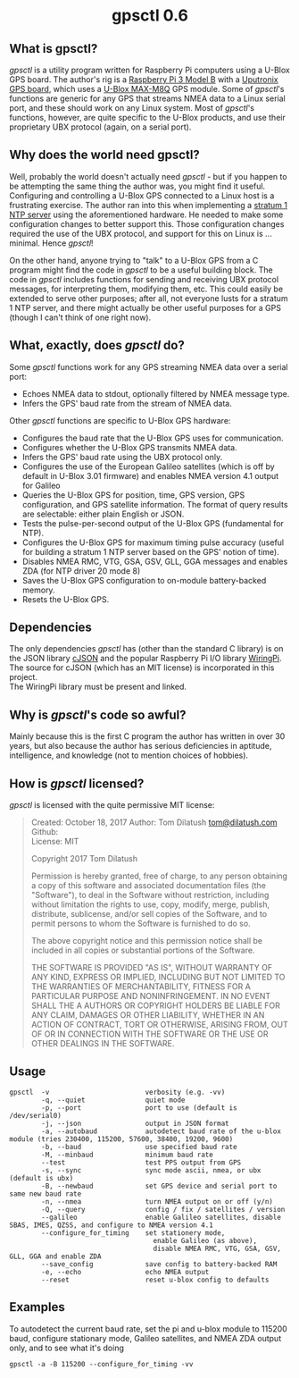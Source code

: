 <h1 align="center"><b>gpsctl 0.6</b></h1>

## What is gpsctl?
*gpsctl* is a utility program written for Raspberry Pi computers using a U-Blox GPS board.  The 
author's rig is a 
[Raspberry Pi 3 Model B](https://www.raspberrypi.org/products/raspberry-pi-3-model-b/) with a 
[Uputronix GPS board](https://store.uputronics.com/index.php?route=product/product&product*id=81),
which uses a [U-Blox MAX-M8Q](https://www.u-blox.com/en/product/max-m8-series) GPS module.  Some 
of *gpsctl*'s functions are generic for any GPS that streams NMEA data to a Linux serial port, and 
these should work on any Linux system.  Most of *gpsctl*'s functions, however, are quite specific
to the U-Blox products, and use their proprietary UBX protocol (again, on a serial port).

## Why does the world need gpsctl?
Well, probably the world doesn't actually need *gpsctl* - but if you happen to be attempting the same
thing the author was, you might find it useful.  Configuring and controlling a U-Blox GPS connected to a 
Linux host is a frustrating exercise.  The author ran into this when implementing a 
[stratum 1 NTP server](https://www.endruntechnologies.com/stratum1.htm) using the aforementioned 
hardware.  He needed to make some configuration changes to better support this.  Those configuration 
changes required the use of the UBX protocol, and support for this on Linux is ... minimal.  Hence 
*gpsctl*!  

On the other hand, anyone trying to "talk" to a U-Blox GPS from a C program might find the
code in *gpsctl* to be a useful building block.  The code in *gpsctl* includes functions for sending and
receiving UBX protocol messages, for interpreting them, modifying them, etc.  This could easily be extended to 
serve other purposes; after all, not everyone lusts for a stratum 1 NTP server, and there might actually be other
useful purposes for a GPS (though I can't think of one right now).

## What, exactly, does *gpsctl* do?
Some *gpsctl* functions work for any GPS streaming NMEA data over a serial port:
* Echoes NMEA data to stdout, optionally filtered by NMEA message type.
* Infers the GPS' baud rate from the stream of NMEA data.

Other *gpsctl* functions are specific to U-Blox GPS hardware:
* Configures the baud rate that the U-Blox GPS uses for communication.
* Configures whether the U-Blox GPS transmits NMEA data.
* Infers the GPS' baud rate using the UBX protocol only.
* Configures the use of the European Galileo satellites (which is off by default in U-Blox 3.01 firmware)
and enables NMEA version 4.1 output for Galileo
* Queries the U-Blox GPS for position, time, GPS version, GPS configuration, and GPS satellite information.
  The format of query results are selectable: either plain English or JSON.
* Tests the pulse-per-second output of the U-Blox GPS (fundamental for NTP).
* Configures the U-Blox GPS for maximum timing pulse accuracy (useful for building a stratum 1 NTP server 
based on the GPS' notion of time).
* Disables NMEA RMC, VTG, GSA, GSV, GLL, GGA messages and enables ZDA (for NTP driver 20 mode 8)
* Saves the U-Blox GPS configuration to on-module battery-backed memory.
* Resets the U-Blox GPS.

## Dependencies
The only dependencies *gpsctl* has (other than the standard C library) is on the JSON library 
[cJSON](https://github.com/DaveGamble/cJSON) and the popular Raspberry Pi I/O library 
[WiringPi](http://wiringpi.com/).  The source for cJSON (which has an MIT license) is incorporated in this project.  
The WiringPi library must be present and linked.

## Why is *gpsctl*'s code so awful?
Mainly because this is the first C program the author has written in over 30 years, but also because the author
has serious deficiencies in aptitude, intelligence, and knowledge (not to mention choices of hobbies).

## How is *gpsctl* licensed?
*gpsctl* is licensed with the quite permissive MIT license:
> Created: October 18, 2017
> Author: Tom Dilatush <tom@dilatush.com>  
> Github:  
> License: MIT
> 
> Copyright 2017 Tom Dilatush
> 
> Permission is hereby granted, free of charge, to any person obtaining a copy of this software and associated
> documentation files (the "Software"), to deal in the Software without restriction, including without limitation
> the rights to use, copy, modify, merge, publish, distribute, sublicense, and/or sell copies of the Software, and
> to permit persons to whom the Software is furnished to do so.
> 
> The above copyright notice and this permission notice shall be included in all copies or substantial portions of
> the Software.
> 
> THE SOFTWARE IS PROVIDED "AS IS", WITHOUT WARRANTY OF ANY KIND, EXPRESS OR IMPLIED, INCLUDING BUT NOT LIMITED TO
> THE WARRANTIES OF MERCHANTABILITY, FITNESS FOR A PARTICULAR PURPOSE AND NONINFRINGEMENT. IN NO EVENT SHALL THE A
> AUTHORS OR COPYRIGHT HOLDERS BE LIABLE FOR ANY CLAIM, DAMAGES OR OTHER LIABILITY, WHETHER IN AN ACTION OF CONTRACT,
> TORT OR OTHERWISE, ARISING FROM, OUT OF OR IN CONNECTION WITH THE SOFTWARE OR THE USE OR OTHER DEALINGS IN THE
> SOFTWARE.

## Usage

    gpsctl  -v                        verbosity (e.g. -vv)  
            -q, --quiet               quiet mode  
            -p, --port                port to use (default is /dev/serial0)  
            -j, --json                output in JSON format  
            -a, --autobaud            autodetect baud rate of the u-blox module (tries 230400, 115200, 57600, 38400, 19200, 9600)  
            -b, --baud                use specified baud rate  
            -M, --minbaud             minimum baud rate  
            --test                    test PPS output from GPS  
            -s, --sync                sync mode ascii, nmea, or ubx (default is ubx)  
            -B, --newbaud             set GPS device and serial port to same new baud rate  
            -n, --nmea                turn NMEA output on or off (y/n)  
            -Q, --query               config / fix / satellites / version  
            --galileo                 enable Galileo satellites, disable SBAS, IMES, QZSS, and configure to NMEA version 4.1  
            --configure_for_timing    set stationery mode,  
                                        enable Galileo (as above),  
                                        disable NMEA RMC, VTG, GSA, GSV, GLL, GGA and enable ZDA  
            --save_config             save config to battery-backed RAM  
            -e, --echo                echo NMEA output  
            --reset                   reset u-blox config to defaults  
   
## Examples
To autodetect the current baud rate, set the pi and u-blox module to 115200 baud, configure stationary mode, Galileo satellites, and NMEA ZDA output only, and to see what it's doing

    gpsctl -a -B 115200 --configure_for_timing -vv

